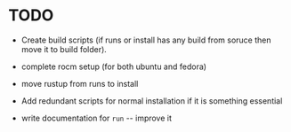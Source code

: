 # TODO

- Create build scripts (if runs or install has any build from soruce then move 
  it to build folder).

- complete rocm setup (for both ubuntu and fedora)
- move rustup from runs to install
- Add redundant scripts for normal installation if it is something essential

- write documentation for `run` -- improve it
